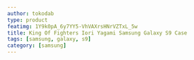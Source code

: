 ```yaml
---
author: tokodab
type: product
featimg: 1Y9k0pA_6y7YY5-VhVAXrsHNrVZTxL_5w
title: King Of Fighters Iori Yagami Samsung Galaxy S9 Case
tags: [samsung, galaxy, s9]
category: [samsung]
---
```

